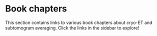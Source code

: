 # Book chapters

This section contains links to various book chapters about cryo-ET and subtomogram averaging.
Click the links in the sidebar to explore!